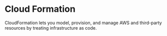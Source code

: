 # Cloud Formation

CloudFormation lets you model, provision, and manage AWS and third-party resources by treating infrastructure as code.

